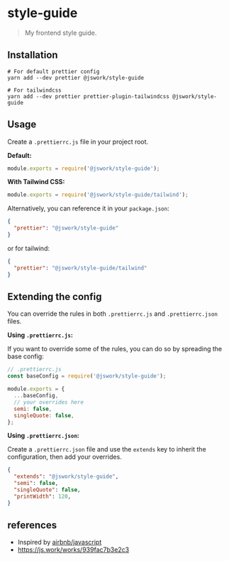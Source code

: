 # style-guide
> My frontend style guide.

## Installation

```shell
# For default prettier config
yarn add --dev prettier @jswork/style-guide

# For tailwindcss
yarn add --dev prettier prettier-plugin-tailwindcss @jswork/style-guide
```

## Usage

Create a `.prettierrc.js` file in your project root.

**Default:**
```js
module.exports = require('@jswork/style-guide');
```

**With Tailwind CSS:**
```js
module.exports = require('@jswork/style-guide/tailwind');
```

Alternatively, you can reference it in your `package.json`:
```json
{
  "prettier": "@jswork/style-guide"
}
```

or for tailwind:
```json
{
  "prettier": "@jswork/style-guide/tailwind"
}
```

## Extending the config

You can override the rules in both `.prettierrc.js` and `.prettierrc.json` files.

**Using `.prettierrc.js`:**

If you want to override some of the rules, you can do so by spreading the base config:

```js
// .prettierrc.js
const baseConfig = require('@jswork/style-guide');

module.exports = {
  ...baseConfig,
  // your overrides here
  semi: false,
  singleQuote: false,
};
```

**Using `.prettierrc.json`:**

Create a `.prettierrc.json` file and use the `extends` key to inherit the configuration, then add your overrides.

```json
{
  "extends": "@jswork/style-guide",
  "semi": false,
  "singleQuote": false,
  "printWidth": 120,
}
```

## references
- Inspired by [airbnb/javascript](https://github.com/strangelove-ventures/style-guide)
- https://js.work/works/939fac7b3e2c3
